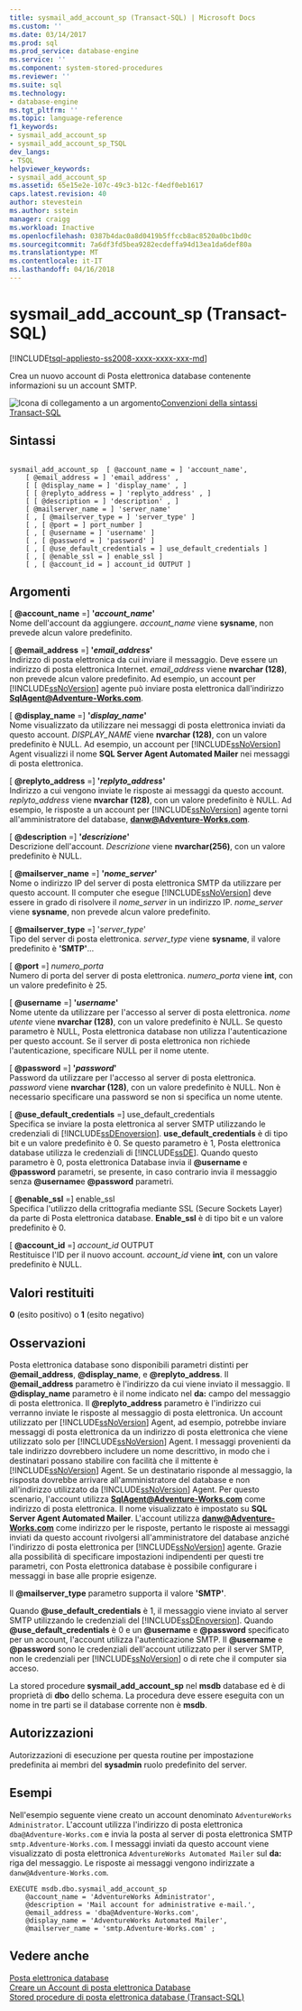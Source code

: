 ```yaml
---
title: sysmail_add_account_sp (Transact-SQL) | Microsoft Docs
ms.custom: ''
ms.date: 03/14/2017
ms.prod: sql
ms.prod_service: database-engine
ms.service: ''
ms.component: system-stored-procedures
ms.reviewer: ''
ms.suite: sql
ms.technology:
- database-engine
ms.tgt_pltfrm: ''
ms.topic: language-reference
f1_keywords:
- sysmail_add_account_sp
- sysmail_add_account_sp_TSQL
dev_langs:
- TSQL
helpviewer_keywords:
- sysmail_add_account_sp
ms.assetid: 65e15e2e-107c-49c3-b12c-f4edf0eb1617
caps.latest.revision: 40
author: stevestein
ms.author: sstein
manager: craigg
ms.workload: Inactive
ms.openlocfilehash: 0387b4dac0a8d0419b5ffccb8ac8520a0bc1bd0c
ms.sourcegitcommit: 7a6df3fd5bea9282ecdeffa94d13ea1da6def80a
ms.translationtype: MT
ms.contentlocale: it-IT
ms.lasthandoff: 04/16/2018
---
```

# <a name="sysmailaddaccountsp-transact-sql"></a>sysmail_add_account_sp (Transact-SQL)
[!INCLUDE[tsql-appliesto-ss2008-xxxx-xxxx-xxx-md](../../includes/tsql-appliesto-ss2008-xxxx-xxxx-xxx-md.md)]

  Crea un nuovo account di Posta elettronica database contenente informazioni su un account SMTP.  
  
 ![Icona di collegamento a un argomento](../../database-engine/configure-windows/media/topic-link.gif "Icona di collegamento a un argomento")[Convenzioni della sintassi Transact-SQL](../../t-sql/language-elements/transact-sql-syntax-conventions-transact-sql.md)  
  
## <a name="syntax"></a>Sintassi  
  
```  
  
sysmail_add_account_sp  [ @account_name = ] 'account_name',  
    [ @email_address = ] 'email_address' ,  
    [ [ @display_name = ] 'display_name' , ]  
    [ [ @replyto_address = ] 'replyto_address' , ]  
    [ [ @description = ] 'description' , ]  
    [ @mailserver_name = ] 'server_name'   
    [ , [ @mailserver_type = ] 'server_type' ]  
    [ , [ @port = ] port_number ]  
    [ , [ @username = ] 'username' ]  
    [ , [ @password = ] 'password' ]  
    [ , [ @use_default_credentials = ] use_default_credentials ]  
    [ , [ @enable_ssl = ] enable_ssl ]  
    [ , [ @account_id = ] account_id OUTPUT ]  
```  
  
## <a name="arguments"></a>Argomenti  
 [ **@account_name** =] **'***account_name***'**  
 Nome dell'account da aggiungere. *account_name* viene **sysname**, non prevede alcun valore predefinito.  
  
 [ **@email_address** =] **'***email_address***'**  
 Indirizzo di posta elettronica da cui inviare il messaggio. Deve essere un indirizzo di posta elettronica Internet. *email_address* viene **nvarchar (128)**, non prevede alcun valore predefinito. Ad esempio, un account per [!INCLUDE[ssNoVersion](../../includes/ssnoversion-md.md)] agente può inviare posta elettronica dall'indirizzo **SqlAgent@Adventure-Works.com**.  
  
 [ **@display_name** =] **'***display_name***'**  
 Nome visualizzato da utilizzare nei messaggi di posta elettronica inviati da questo account. *DISPLAY_NAME* viene **nvarchar (128)**, con un valore predefinito è NULL. Ad esempio, un account per [!INCLUDE[ssNoVersion](../../includes/ssnoversion-md.md)] Agent visualizzi il nome **SQL Server Agent Automated Mailer** nei messaggi di posta elettronica.  
  
 [ **@replyto_address** =] **'***replyto_address***'**  
 Indirizzo a cui vengono inviate le risposte ai messaggi da questo account. *replyto_address* viene **nvarchar (128)**, con un valore predefinito è NULL. Ad esempio, le risposte a un account per [!INCLUDE[ssNoVersion](../../includes/ssnoversion-md.md)] agente torni all'amministratore del database, **danw@Adventure-Works.com**.  
  
 [ **@description** =] **'***descrizione***'**  
 Descrizione dell'account. *Descrizione* viene **nvarchar(256)**, con un valore predefinito è NULL.  
  
 [ **@mailserver_name** =] **'***nome_server***'**  
 Nome o indirizzo IP del server di posta elettronica SMTP da utilizzare per questo account. Il computer che esegue [!INCLUDE[ssNoVersion](../../includes/ssnoversion-md.md)] deve essere in grado di risolvere il *nome_server* in un indirizzo IP. *nome_server* viene **sysname**, non prevede alcun valore predefinito.  
  
 [ **@mailserver_type** =] '*server_type*'  
 Tipo del server di posta elettronica. *server_type* viene **sysname**, il valore predefinito è **'SMTP'**...  
  
 [ **@port** =] *numero_porta*  
 Numero di porta del server di posta elettronica. *numero_porta* viene **int**, con un valore predefinito è 25.  
  
 [ **@username** =] **'***username***'**  
 Nome utente da utilizzare per l'accesso al server di posta elettronica. *nome utente* viene **nvarchar (128)**, con un valore predefinito è NULL. Se questo parametro è NULL, Posta elettronica database non utilizza l'autenticazione per questo account. Se il server di posta elettronica non richiede l'autenticazione, specificare NULL per il nome utente.  
  
 [ **@password** =] **'***password***'**  
 Password da utilizzare per l'accesso al server di posta elettronica. *password* viene **nvarchar (128)**, con un valore predefinito è NULL. Non è necessario specificare una password se non si specifica un nome utente.  
  
 [ **@use_default_credentials** =] use_default_credentials  
 Specifica se inviare la posta elettronica al server SMTP utilizzando le credenziali di [!INCLUDE[ssDEnoversion](../../includes/ssdenoversion-md.md)]. **use_default_credentials** è di tipo bit e un valore predefinito è 0. Se questo parametro è 1, Posta elettronica database utilizza le credenziali di [!INCLUDE[ssDE](../../includes/ssde-md.md)]. Quando questo parametro è 0, posta elettronica Database invia il **@username** e **@password** parametri, se presente, in caso contrario invia il messaggio senza **@username**e **@password** parametri.  
  
 [ **@enable_ssl** =] enable_ssl  
 Specifica l'utilizzo della crittografia mediante SSL (Secure Sockets Layer) da parte di Posta elettronica database. **Enable_ssl** è di tipo bit e un valore predefinito è 0.  
  
 [ **@account_id** =] *account_id* OUTPUT  
 Restituisce l'ID per il nuovo account. *account_id* viene **int**, con un valore predefinito è NULL.  
  
## <a name="return-code-values"></a>Valori restituiti  
 **0** (esito positivo) o **1** (esito negativo)  
  
## <a name="remarks"></a>Osservazioni  
 Posta elettronica database sono disponibili parametri distinti per **@email_address**, **@display_name**, e **@replyto_address**. Il **@email_address** parametro è l'indirizzo da cui viene inviato il messaggio. Il **@display_name** parametro è il nome indicato nel **da:** campo del messaggio di posta elettronica. Il **@replyto_address** parametro è l'indirizzo cui verranno inviate le risposte al messaggio di posta elettronica. Un account utilizzato per [!INCLUDE[ssNoVersion](../../includes/ssnoversion-md.md)] Agent, ad esempio, potrebbe inviare messaggi di posta elettronica da un indirizzo di posta elettronica che viene utilizzato solo per [!INCLUDE[ssNoVersion](../../includes/ssnoversion-md.md)] Agent. I messaggi provenienti da tale indirizzo dovrebbero includere un nome descrittivo, in modo che i destinatari possano stabilire con facilità che il mittente è [!INCLUDE[ssNoVersion](../../includes/ssnoversion-md.md)] Agent. Se un destinatario risponde al messaggio, la risposta dovrebbe arrivare all'amministratore del database e non all'indirizzo utilizzato da [!INCLUDE[ssNoVersion](../../includes/ssnoversion-md.md)] Agent. Per questo scenario, l'account utilizza **SqlAgent@Adventure-Works.com** come indirizzo di posta elettronica. Il nome visualizzato è impostato su **SQL Server Agent Automated Mailer**. L'account utilizza **danw@Adventure-Works.com** come indirizzo per le risposte, pertanto le risposte ai messaggi inviati da questo account rivolgersi all'amministratore del database anziché l'indirizzo di posta elettronica per [!INCLUDE[ssNoVersion](../../includes/ssnoversion-md.md)] agente. Grazie alla possibilità di specificare impostazioni indipendenti per questi tre parametri, con Posta elettronica database è possibile configurare i messaggi in base alle proprie esigenze.  
  
 Il **@mailserver_type** parametro supporta il valore **'SMTP'**.  
  
 Quando **@use_default_credentials** è 1, il messaggio viene inviato al server SMTP utilizzando le credenziali del [!INCLUDE[ssDEnoversion](../../includes/ssdenoversion-md.md)]. Quando **@use_default_credentials** è 0 e un **@username** e **@password** specificato per un account, l'account utilizza l'autenticazione SMTP. Il **@username** e **@password** sono le credenziali dell'account utilizzato per il server SMTP, non le credenziali per [!INCLUDE[ssNoVersion](../../includes/ssnoversion-md.md)] o di rete che il computer sia acceso.  
  
 La stored procedure **sysmail_add_account_sp** nel **msdb** database ed è di proprietà di **dbo** dello schema. La procedura deve essere eseguita con un nome in tre parti se il database corrente non è **msdb**.  
  
## <a name="permissions"></a>Autorizzazioni  
 Autorizzazioni di esecuzione per questa routine per impostazione predefinita ai membri del **sysadmin** ruolo predefinito del server.  
  
## <a name="examples"></a>Esempi  
 Nell'esempio seguente viene creato un account denominato `AdventureWorks Administrator`. L'account utilizza l'indirizzo di posta elettronica `dba@Adventure-Works.com` e invia la posta al server di posta elettronica SMTP `smtp.Adventure-Works.com`. I messaggi inviati da questo account viene visualizzato di posta elettronica `AdventureWorks Automated Mailer` sul **da:** riga del messaggio. Le risposte ai messaggi vengono indirizzate a `danw@Adventure-Works.com`.  
  
```  
EXECUTE msdb.dbo.sysmail_add_account_sp  
    @account_name = 'AdventureWorks Administrator',  
    @description = 'Mail account for administrative e-mail.',  
    @email_address = 'dba@Adventure-Works.com',  
    @display_name = 'AdventureWorks Automated Mailer',  
    @mailserver_name = 'smtp.Adventure-Works.com' ;  
```  
  
## <a name="see-also"></a>Vedere anche  
 [Posta elettronica database](../../relational-databases/database-mail/database-mail.md)   
 [Creare un Account di posta elettronica Database](../../relational-databases/database-mail/create-a-database-mail-account.md)   
 [Stored procedure di posta elettronica database &#40;Transact-SQL&#41;](../../relational-databases/system-stored-procedures/database-mail-stored-procedures-transact-sql.md)  
  
  
